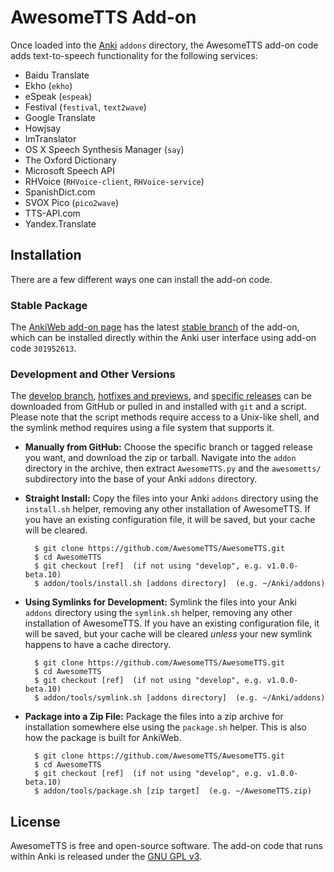 # AwesomeTTS Add-on

Once loaded into the [Anki](http://ankisrs.net) `addons` directory, the
AwesomeTTS add-on code adds text-to-speech functionality for the following
services:

- Baidu Translate
- Ekho (`ekho`)
- eSpeak (`espeak`)
- Festival (`festival`, `text2wave`)
- Google Translate
- Howjsay
- ImTranslator
- OS X Speech Synthesis Manager (`say`)
- The Oxford Dictionary
- Microsoft Speech API
- RHVoice (`RHVoice-client`, `RHVoice-service`)
- SpanishDict.com
- SVOX Pico (`pico2wave`)
- TTS-API.com
- Yandex.Translate


## Installation

There are a few different ways one can install the add-on code.

### Stable Package

The [AnkiWeb add-on page](https://ankiweb.net/shared/info/301952613) has the
latest [stable branch](https://github.com/AwesomeTTS/AwesomeTTS/tree/stable)
of the add-on, which can be installed directly within the Anki user interface
using add-on code `301952613`.

### Development and Other Versions

The [develop branch](https://github.com/AwesomeTTS/AwesomeTTS/tree/develop),
[hotfixes and previews](https://github.com/AwesomeTTS/AwesomeTTS/branches),
and [specific releases](https://github.com/AwesomeTTS/AwesomeTTS/releases) can
be downloaded from GitHub or pulled in and installed with `git` and a script.
Please note that the script methods require access to a Unix-like shell, and
the symlink method requires using a file system that supports it.

- **Manually from GitHub:**
  Choose the specific branch or tagged release you want, and download the zip
  or tarball. Navigate into the `addon` directory in the archive, then extract
  `AwesomeTTS.py` and the `awesometts/` subdirectory into the base of your
  Anki `addons` directory.

- **Straight Install:**
  Copy the files into your Anki `addons` directory using the `install.sh`
  helper, removing any other installation of AwesomeTTS. If you have an
  existing configuration file, it will be saved, but your cache will be
  cleared.

        $ git clone https://github.com/AwesomeTTS/AwesomeTTS.git
        $ cd AwesomeTTS
        $ git checkout [ref]  (if not using "develop", e.g. v1.0.0-beta.10)
        $ addon/tools/install.sh [addons directory]  (e.g. ~/Anki/addons)

- **Using Symlinks for Development:**
  Symlink the files into your Anki `addons` directory using the `symlink.sh`
  helper, removing any other installation of AwesomeTTS. If you have an
  existing configuration file, it will be saved, but your cache will be
  cleared _unless_ your new symlink happens to have a cache directory.

        $ git clone https://github.com/AwesomeTTS/AwesomeTTS.git
        $ cd AwesomeTTS
        $ git checkout [ref]  (if not using "develop", e.g. v1.0.0-beta.10)
        $ addon/tools/symlink.sh [addons directory]  (e.g. ~/Anki/addons)

- **Package into a Zip File:**
  Package the files into a zip archive for installation somewhere else using
  the `package.sh` helper. This is also how the package is built for AnkiWeb.

        $ git clone https://github.com/AwesomeTTS/AwesomeTTS.git
        $ cd AwesomeTTS
        $ git checkout [ref]  (if not using "develop", e.g. v1.0.0-beta.10)
        $ addon/tools/package.sh [zip target]  (e.g. ~/AwesomeTTS.zip)


## License

AwesomeTTS is free and open-source software. The add-on code that runs within
Anki is released under the [GNU GPL v3](LICENSE.txt).
